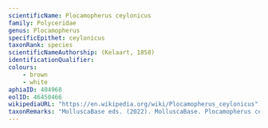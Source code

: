 ```yaml
---
scientificName: Plocamopherus ceylonicus
family: Polyceridae
genus: Plocamopherus
specificEpithet: ceylonicus
taxonRank: species
scientificNameAuthorship: (Kelaart, 1858)
identificationQualifier: 
colours:
    - brown
    - white
aphiaID: 404968
eolID: 46450466
wikipediaURL: "https://en.wikipedia.org/wiki/Plocamopherus_ceylonicus"
taxonRemarks: "MolluscaBase eds. (2022). MolluscaBase. Plocamopherus ceylonicus (Kelaart, 1858). Accessed through: World Register of Marine Species at: https://www.marinespecies.org/aphia.php?p=taxdetails&id=404968 on 2022-02-24"
---
```

